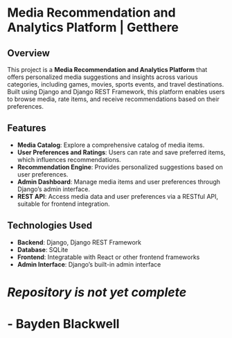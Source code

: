 # Media Recommendation and Analytics Platform | Getthere

## Overview

This project is a **Media Recommendation and Analytics Platform** that offers personalized media suggestions and insights across various categories, including games, movies, sports events, and travel destinations. Built using Django and Django REST Framework, this platform enables users to browse media, rate items, and receive recommendations based on their preferences.

## Features

- **Media Catalog**: Explore a comprehensive catalog of media items.
- **User Preferences and Ratings**: Users can rate and save preferred items, which influences recommendations.
- **Recommendation Engine**: Provides personalized suggestions based on user preferences.
- **Admin Dashboard**: Manage media items and user preferences through Django’s admin interface.
- **REST API**: Access media data and user preferences via a RESTful API, suitable for frontend integration.

## Technologies Used

- **Backend**: Django, Django REST Framework
- **Database**: SQLite
- **Frontend**: Integratable with React or other frontend frameworks
- **Admin Interface**: Django’s built-in admin interface

# *Repository is not yet complete*

# - Bayden Blackwell
